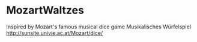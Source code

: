 # MozartWaltzes
Inspired by Mozart's famous musical dice game Musikalisches Würfelspiel http://sunsite.univie.ac.at/Mozart/dice/
